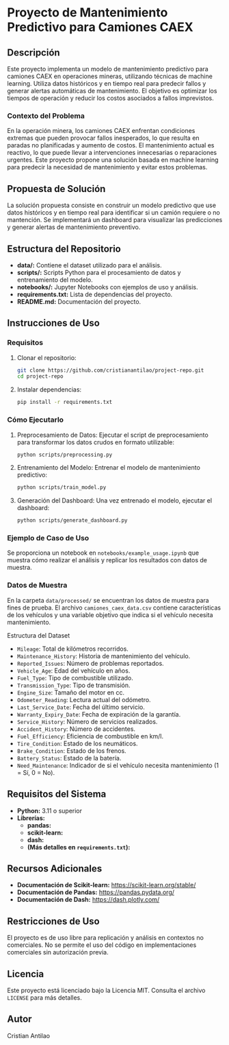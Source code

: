 # Proyecto de Mantenimiento Predictivo para Camiones CAEX

## Descripción

Este proyecto implementa un modelo de mantenimiento predictivo para camiones CAEX en operaciones mineras, utilizando técnicas de machine learning. Utiliza datos históricos y en tiempo real para predecir fallos y generar alertas automáticas de mantenimiento. El objetivo es optimizar los tiempos de operación y reducir los costos asociados a fallos imprevistos.

### Contexto del Problema

En la operación minera, los camiones CAEX enfrentan condiciones extremas que pueden provocar fallos inesperados, lo que resulta en paradas no planificadas y aumento de costos. El mantenimiento actual es reactivo, lo que puede llevar a intervenciones innecesarias o reparaciones urgentes. Este proyecto propone una solución basada en machine learning para predecir la necesidad de mantenimiento y evitar estos problemas.

## Propuesta de Solución

La solución propuesta consiste en construir un modelo predictivo que use datos históricos y en tiempo real para identificar si un camión requiere o no mantención. Se implementará un dashboard para visualizar las predicciones y generar alertas de mantenimiento preventivo.

## Estructura del Repositorio
- **data/:** Contiene el dataset utilizado para el análisis.
- **scripts/:** Scripts Python para el procesamiento de datos y entrenamiento del modelo.
- **notebooks/:** Jupyter Notebooks con ejemplos de uso y análisis.
- **requirements.txt:** Lista de dependencias del proyecto.
- **README.md:** Documentación del proyecto.

## Instrucciones de Uso

### Requisitos
1. Clonar el repositorio:
   ```bash
   git clone https://github.com/cristianantilao/project-repo.git
   cd project-repo
2. Instalar dependencias:
   ```bash
   pip install -r requirements.txt

### Cómo Ejecutarlo
1. Preprocesamiento de Datos: Ejecutar el script de preprocesamiento para transformar los datos crudos en formato utilizable:
   ```bash
   python scripts/preprocessing.py

3. Entrenamiento del Modelo: Entrenar el modelo de mantenimiento predictivo:
   ```bash
   python scripts/train_model.py

5. Generación del Dashboard: Una vez entrenado el modelo, ejecutar el dashboard:
   ```bash
   python scripts/generate_dashboard.py

### Ejemplo de Caso de Uso
Se proporciona un notebook en `notebooks/example_usage.ipynb` que muestra cómo realizar el análisis y replicar los resultados con datos de muestra.

### Datos de Muestra
En la carpeta `data/processed/` se encuentran los datos de muestra para fines de prueba. El archivo `camiones_caex_data.csv` contiene características de los vehículos y una variable objetivo que indica si el vehículo necesita mantenimiento.

Estructura del Dataset

- `Mileage`: Total de kilómetros recorridos.
- `Maintenance_History`: Historia de mantenimiento del vehículo.
- `Reported_Issues`: Número de problemas reportados.
- `Vehicle_Age`: Edad del vehículo en años.
- `Fuel_Type`: Tipo de combustible utilizado.
- `Transmission_Type`: Tipo de transmisión.
- `Engine_Size`: Tamaño del motor en cc.
- `Odometer_Reading`: Lectura actual del odómetro.
- `Last_Service_Date`: Fecha del último servicio.
- `Warranty_Expiry_Date`: Fecha de expiración de la garantía.
- `Service_History`: Número de servicios realizados.
- `Accident_History`: Número de accidentes.
- `Fuel_Efficiency`: Eficiencia de combustible en km/l.
- `Tire_Condition`: Estado de los neumáticos.
- `Brake_Condition`: Estado de los frenos.
- `Battery_Status`: Estado de la batería.
- `Need_Maintenance`: Indicador de si el vehículo necesita mantenimiento (1 = Sí, 0 = No).

## Requisitos del Sistema
- **Python:** 3.11 o superior
- **Librerías:**
  - **pandas:**
  - **scikit-learn:**
  - **dash:**
  - **(Más detalles en `requirements.txt`):**

## Recursos Adicionales
- **Documentación de Scikit-learn:** https://scikit-learn.org/stable/
- **Documentación de Pandas:** https://pandas.pydata.org/
- **Documentación de Dash:** https://dash.plotly.com/

## Restricciones de Uso
El proyecto es de uso libre para replicación y análisis en contextos no comerciales. No se permite el uso del código en implementaciones comerciales sin autorización previa.

## Licencia
Este proyecto está licenciado bajo la Licencia MIT. Consulta el archivo `LICENSE` para más detalles.

## Autor
Cristian Antilao
